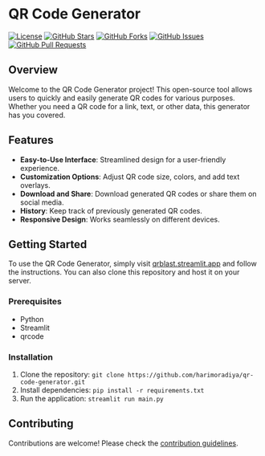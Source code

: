 # QR Code Generator

[![License](https://img.shields.io/badge/license-MIT-blue.svg)](https://opensource.org/licenses/MIT)
[![GitHub Stars](https://img.shields.io/github/stars/yourusername/qr-code-generator.svg)](https://github.com/harimoradiya/QR-Code-Generator/stargazers)
[![GitHub Forks](https://img.shields.io/github/forks/yourusername/qr-code-generator.svg)](https://github.com/harimoradiya/QR-Code-Generator/network)
[![GitHub Issues](https://img.shields.io/github/issues/yourusername/qr-code-generator.svg)](https://github.com/harimoradiya/QR-Code-Generator/issues)
[![GitHub Pull Requests](https://img.shields.io/github/issues-pr/yourusername/qr-code-generator.svg)](https://github.com/harimoradiya/QR-Code-Generator/pulls)

## Overview

Welcome to the QR Code Generator project! This open-source tool allows users to quickly and easily generate QR codes for various purposes. Whether you need a QR code for a link, text, or other data, this generator has you covered.

## Features

- **Easy-to-Use Interface**: Streamlined design for a user-friendly experience.
- **Customization Options**: Adjust QR code size, colors, and add text overlays.
- **Download and Share**: Download generated QR codes or share them on social media.
- **History**: Keep track of previously generated QR codes.
- **Responsive Design**: Works seamlessly on different devices.

## Getting Started

To use the QR Code Generator, simply visit [qrblast.streamlit.app](https://qrblast.streamlit.app) and follow the instructions. You can also clone this repository and host it on your server.

### Prerequisites

- Python
- Streamlit
- qrcode

### Installation

1. Clone the repository: `git clone https://github.com/harimoradiya/qr-code-generator.git`
2. Install dependencies: `pip install -r requirements.txt`
3. Run the application: `streamlit run main.py`

## Contributing

Contributions are welcome! Please check the [contribution guidelines](CONTRIBUTING.md).
